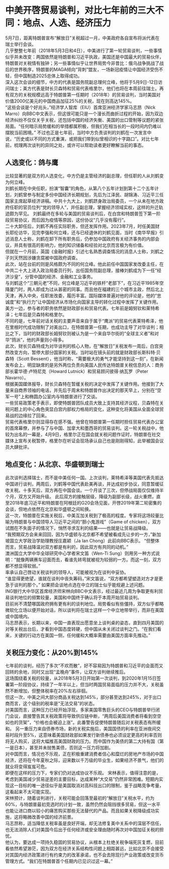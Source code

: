 # 中美开啓贸易谈判，对比七年前的三大不同：地点、人选、经济压力

5月7日，距离特朗普宣布“解放日”关税超过一月，中美政府各自宣布将派代表在瑞士举行会谈。	
几乎整整七年前（2018年5月3日和4日），中美进行了第一轮贸易谈判，一些事情似乎并未改变：两国依然是特朗普和习近平执政，美国还是中国最大的贸易伙伴，特朗普对关税情有独钟；另一些事情似乎让世界局势今非昔比：俄乌战争挑战了战后的世界秩序，特朗普的MAGA倾向“背刺”盟友，一场新冠疫情让中国经济受伤不轻，但中国制造2025总体上取得成功。	
深入这次会谈的细节，中方的代表是国务院副总理何立峰，他将于5月9日-12日访问瑞士；美方代表是财长贝森特和贸易代表格里尔，他们也将在本周前往瑞士。再有双方的关税规模远高于特朗普第一任期时（2018年）的贸易谈判，当时美国对价值2000亿美元的中国商品加征25%的关税，现在则高达145%。	
“这些会谈是个好兆头，”经济学人智库（EIU）首席亚洲经济学家马志昂（Nick Marro）向BBC中文表示，但这很可能只是一个漫长而曲折过程的开始，因为双边经济纠纷不仅仅关乎关税，还包括中国的经济失衡、美国的出口管制等议题的紧张局面。“任何暗示局势缓和的举措都属积极，但我们在相当长的一段时间内仍难以摆脱当前困境。”	
不过也正是七年前，当时中方负责谈判的刘鹤在一次发言中说，“历史或以不同的方式重演，或把我们带到似曾相识的十字路口”。对比七年前，梳理两次谈判的异同之处，或许可以帮助读者更好瞭解当前的事态。	
## 人选变化：鸽与鹰
比较显著的是双方的人选变化，中方仍是主管经济的副总理，但任职的人从刘鹤变为何立峰。	
刘鹤长期在中央任职，扮演“智囊”的角色，从第八个五年计划到第十二个五年计划，刘鹤曾参与制定多份中国经济长期规划，先后为江泽民、胡锦涛、习近平三任国家主席起草经济讲稿。中共十九大上，刘鹤跻身政治局委员，一个从未在地方政府任职的官员位列“党的领导人”，并任副总理，掌握经济领域实权，这样的升迁轨迹颇为罕见。	
刘鹤最终在多轮与美国的贸易谈判后，在白宫和特朗普签下第一阶段贸易协议，而后因为疫情等原因，这份协议“几乎没有履行”。	
二十大卸任后，刘鹤不再任实际职务，但还发挥作用。2023年7月，时任美国财长耶伦访华，见完李强和何立峰，还与已经退休的刘鹤见面，当时《南华早报》引述消息人士称，刘鹤在卸下所有职务后，仍参加中国政府有关经济事务的内部会议，并具有很高的影响力，他的知识储备和经验对北京而言极为有价值。	
但就在一个月前，英国《金融时报》引述七名熟悉调查情况的消息人士称，刘鹤之子刘天然因涉嫌贪腐被中国政府调查。	
此次，站在台前的则是风格颇为不同的何立峰。他此前任中国国家发改委主任，在中共二十大上进入政治局委员行列，出任国务院副总理，接棒刘鹤成为下一任“经济沙皇”，分管中国的经济、金融和工业事务。	
与刘鹤这个“三朝元老”不同，何立峰是习近平的铁杆“老部下”，在习近平1985年空降厦门时，两人即成为过从甚密的同事。而且他在福建的三个城市主政，然后北上天津，再入中央，任职发改委，履历丰富。国际媒体普遍对他的评论是，他的“忠诚度”和“执行力”让中国经济从市场化向国家主导的转化过程中发挥了关键作用。	
美方一边，参与者的职务依然是财政部长和贸易代表。七年前是姆努钦和莱特希泽；七年后是贝森特和格里尔。	
不同的是，七年前对话关税的主要声音来自于属于“鹰派”的贸易代表莱特希泽，他在里根时代成功限制了对美出口，在特朗普第一任期，也成功主导了对华谈判；相比之下，当时的财政部长姆努钦则被认为是一个来自华尔街的“全球主义者”和对华“鸽派”，他的声量则小得多。	
此次，财长贝森特成为对华谈判的核心人物，在“解放日”关税发布一周后，白宫突然改变方向，暂停大部分国家的关税。当时站在镜头前的就是财政部长斯科特·贝森特（Scott Bessent），他当时称，“需要极大的勇气才能坚持到这一刻”，在新闻发布会上，明显缺席的是另外两位负责向美国人民传达特朗普关税信息的人：商务部长霍华德·卢特尼克（Howard Lutnick）和贸易顾问彼得·纳瓦罗（Peter Navarro）。	
根据美国媒体报导，财长贝森特在暂缓关税的决定中发挥了关键作用。他接到了大量来自商界领袖的电话，并先后于周末和特朗普作出决定的那天早上，分别在“空军一号”上和椭圆办公室内与特朗普进行了交谈。	
一些贸易政策老手表示，即使特朗普团队成员大致上支持其经济议程，贝森特在关税问题上的中心角色突显白宫内部权力格局的变化，这种变化将美国从全面全球贸易战的边缘拉了回来。	
贸易代表格里尔则显得存在感不强。他曾在特朗普第一任期时担任贸易代表办公室的首席幕僚，并参与了与中国、加拿大和墨西哥的贸易谈判。这一轮关税战中，他较为出名的一幕是，4月9日，格里尔正在国会就关税问题作证时，特朗普在社交媒体上宣布关税暂停，格里尔在听证会现场承认自己也是刚刚得知，此举被国会议员大肆批评。	
## 地点变化：从北京、华盛顿到瑞士
此次谈判选择瑞士，而不是中美任何一国。上次谈判，莱特希泽等美国代表先抵达中国进行谈判，两周后，刘鹤等中国代表赴美再谈，并达成初步协议，同意暂缓征收关税。十多天后，双方再在中国会谈。一个月谈了三次，但停战局面仅仅维持半个月，双方又开始升级。	
此后双方的接触层级，降级为副部长级，战火重燃，直至2018年底习近平和特朗普在阿根廷的G20会场见面，开啓2019年第二轮密集的会谈，但地点依然在北京和华盛顿之间轮换。	
这一次，特朗普在实施关税后，中美互加关税到了极高的程度。专家将这场较量比喻为特朗普与中国领导人习近平之间的“胆小鬼游戏”（Game of chicken），双方试图在不失面子的情况下，悄然寻求互利的结果——也就是让贸易战降级。	
“我预期双方会来来回回，因为华盛顿与北京都不希望被看成先让步的一方，”新加坡国立大学政治学助理教授庄嘉颖（Ja Ian Chong）此前向BBC表示。	
“但整体而言，贸易战降温对双方都是有利的，因此双方有共同的动机。”	
澳洲国立大学中华全球研究中心学者宋文笛（Wen-Ti Sung）则用另一种方式说明：“就像两辆赛车迎面而去，看谁先转弯就被视为较弱的一方。而这一刻，双方都不想显得软弱。”	
率承认自己啓动关税谈判的领导人，可能被视为在谈判中妥协。	
“谁显得更绝望，谁就在谈判中丧失筹码，”宋文笛说，“双方都希望塑造对方才是更急于谈判的那个。”	
如果把会谈地点选在中立的瑞士似乎能规避上述问题。	
ING银行大中华区首席经济师宋林向BBC中文表示，经过最近几周为争取更有利贸易谈判地位的频繁较量，美国和中国终于确认将于本周开始贸易谈判。	
目前尚不清楚哪国政府拥有更有利的谈判地位。局势看似有些僵持，双方似乎都略微软化立场以便开始对话，所以谈判将在瑞士这样一个中立地带举行，而非在美国或中国境内。	
马志昂表示，长期以来，中国一直表现出愿意坐上谈判桌的姿态，直到四月美国的对等关税出台后，才看到中国态度转硬，但中国从未关闭过谈判之门。“在我们看来，关键的行动方在美国一侧，任何缓和大概率需要由美国方面率先推动。”	
## 关税压力变化：从20%到145%

七年前的谈判，经历了多次“不欢而散”，好不容易因为特朗普和习近平的会面而又回转的余地，同时又出现“孟晚舟”事件，让双方谈判继续推后。	
这场围绕着关税的较量，从2018年5月3日开始第一次谈判，到2020年1月15日签署第一阶段协议，持续了一年半以上，但当时两国贸易面临的压力并不大，关税虽然不断增加，但整体税率在20%左右徘徊。	
但这一次，中美之间大部分商品关税达到145%，部分甚至达到245%，对于出口商而言，这个级别的税率是“无法交易”的状态。	
对美国而言，这种压力已经开始浮现，多家美国零售巨头的CEO与特朗普举行闭门会议，直接警告其关税政策将导致供应链中断，“两周后美国消费者将看到空空如也的货架”，“价格也会被迫上涨”。此番警告促使特朗普随后对关税表态有所缓和。	
另一重压力来自债券市场，新的关税实施后，美国国债的利率在亚洲夜间交易时段升至5%，这意味着美国财政部如果发行新债券也必须设定更高的利率否则将无人购买，这将大幅推高美国财政的压力。而中国作为美债的第二大持有国（第一是日本），甚至并未抛售美债，否则这一压力将加剧。	
对中国而言，情况也不乐观，正在积极重建消费者信心和糜烂的房地产市场的中国经济，还将在今年夏秋之际，迎来数以千万级的毕业生，如果经济不景气，他们的就业将变得岌岌可危。	
即便在这样的压力下，专家们仍对达成协议不乐观。	
宋林表示，值得注意的是，考虑到美国减少贸易逆差的主要目标，达成某种“大交易”仍然非常困难。短期内实现这一目标的唯一途径似乎是美国取消对高科技出口的限制，鉴于战略竞争考量，这看起来不太可能实现。	
宋林预计，随着谈判进行，关税可能会回落至最初的“解放日”关税水平，约为60%，与特朗普最初竞选时的计划一致，虽然仍然会阻挡很多贸易，但这一水平也能让进口商以较小的痛苦购买那些无法替代的产品。而且如果关税降级成功实施，这将略微改善中国的经济前景。	
马志昂称，适当降低关税率虽是良好开端，却无法修复美中关系中的深层不信任，也无法消除人们对美国今后出于任何经济或安全理由随时再次对中国加征关税的担忧。	
他认为，要达成一项持久稳固的贸易协议，从根本上杜绝关税争端死灰复燃，目前看依然希望渺茫，因为双方在经济关系结构性问题上相距甚远，比如北京不会接受对其国内经济政策进行有约束力的改革承诺，也不会去除现行产业政策或改变货币管理方式。“我们在特朗普首个任期内已见识过这一幕。”	